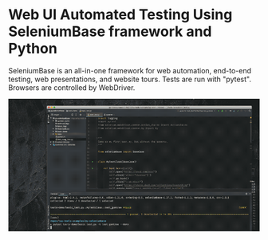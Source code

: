  # Web UI Automated Testing Using SeleniumBase framework and Python

SeleniumBase is an all-in-one framework for web automation, end-to-end testing, web presentations, and website tours. Tests are run with "pytest". Browsers are controlled by WebDriver.  

![video demo](gumtree.gif)


